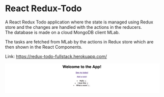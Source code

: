 # React Redux-Todo
A React Redux Todo application where the state is managed using Redux store and the changes are handled with the actions in the reducers.   
The database is made on a cloud MongoDB client MLab.  

The tasks are fetched from MLab by the actions in Redux store which are then shown in the React Components.

Link: https://redux-todo-fullstack.herokuapp.com/
  
![Pic](pic.png)
